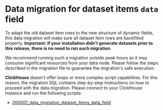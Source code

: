 # Data migration for dataset items `data` field

To adapt the old dataset item rows to the new structure of dynamic fields, this data migration will make sure
all dataset item rows are backfilled properly. **Important: If your installation didn't generate datasets prior to this release, there is no need to run such migration**.

We recommend running such a migration outside peak hours as it may consume significant resources from your data node. Please follow the steps described in the migration file to guarantee the migration's safe execution.

**ClickHouse** doesn't offer loops or more complex script capabilities. For this reason, the migration SQL contains 
step-by-step instructions on how to proceed with the data migration. Please connect to your ClickHouse instance and run the following scripts:
- [000001_data_migration_dataset_items_data_field](scripts/db-app-analytics/000001_data_migration_dataset_items_data_field.sql)
